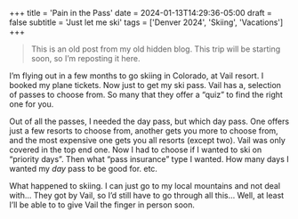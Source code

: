 +++
title = 'Pain in the Pass'
date = 2024-01-13T14:29:36-05:00
draft = false
subtitle = 'Just let me ski'
tags = ['Denver 2024', 'Skiing', 'Vacations']
+++

>This is an old post from my old hidden blog. This trip will be starting soon, so I’m reposting it here. 

I’m flying out in a few months to go skiing in Colorado, at Vail resort. I booked my plane tickets. Now just to get my ski pass. Vail has a, selection of passes to choose from. So many that they offer a “quiz” to find the right one for you. 

Out of all the passes, I needed the day pass, but which day pass. One offers just a few resorts to choose from, another gets you more to choose from, and the most expensive one gets you all resorts (except two). Vail was only covered in the top end one. Now I had to choose if I wanted to ski on “priority days”. Then what “pass insurance” type I wanted. How many days I wanted my *day* pass to be good for. etc.

What happened to skiing. I can just go to my local mountains and not deal with… They got by Vail, so I’d still have to go through all this… Well, at least I’ll be able to to give Vail the finger in person soon. 